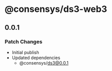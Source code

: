 # @consensys/ds3-web3

## 0.0.1

### Patch Changes

- Initial publish
- Updated dependencies
  - @consensys/ds3@0.0.1
